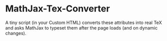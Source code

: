 # MathJax-Tex-Converter
A tiny script (in your Custom HTML) converts these attributes into real TeX and asks MathJax to typeset them after the page loads (and on dynamic changes).
